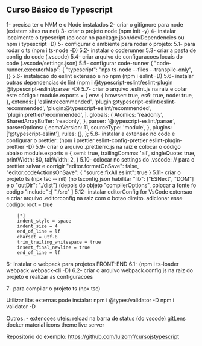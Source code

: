 ## Curso Básico de Typescript

1- precisa ter o NVM e o Node instalados
2- criar o gitignore para node (existem sites na net)
3- criar o projeto node (npm init -y)
4- instalar localmente o typescript (colocar no package.json/devDependencies ou npm i typescript -D)
5- configurar o ambiente para rodar o projeto:
    5.1- para rodar o ts (npm i ts-node -D)
    5.2- instalar o coderunner
    5.3- criar a pasta de config do code (.vscode)
    5.4- criar arquivo de configuracoes locais do code (.vscode/settings.json)
    5.5- configurar code-runner { "code-runner.executorMap": { "typescript": "npx ts-node --files --transpile-only", }}
    5.6- instalacao do eslint extensao e no npm (npm i eslint -D)
    5.6- instalar outras dependencias de lint
        (npm i @typescript-eslint/eslint-plugin @typescript-eslint/parser -D)
    5.7- criar o arquivo .eslint.js na raiz e colar este código :
        module.exports = {
            env: {
                browser: true,
                es6: true,
                node: true,
            },
            extends: [
                'eslint:recommended',
                'plugin:@typescript-eslint/eslint-recommended',
                'plugin:@typescript-eslint/recommended',
                'plugin:prettier/recommended',
            ],
            globals: {
                Atomics: 'readonly',
                SharedArrayBuffer: 'readonly',
            },
            parser: '@typescript-eslint/parser',
            parserOptions: {
                ecmaVersion: 11,
                sourceType: 'module',
            },
            plugins: ['@typescript-eslint'],
            rules: {},
        };
    5.8- instalar a extensao no code e configurar o prettier:
        (npm i prettier eslint-config-prettier eslint-plugin-prettier -D)
    5.9- criar o arquivo .prettierrc.js na raiz e colocar o código abaixo
        module.exports = {
            semi: true,
            trailingComma: 'all',
            singleQuote: true,
            printWidth: 80,
            tabWidth: 2,
        }
    5.10- colocar no settings do .vscode:
        // para o prettier salvar e corrigir
        "editor.formatOnSave": false,
        "editor.codeActionsOnSave": {
            "source.fixAll.eslint": true
        }
    5.11- criar o projeto ts (npx tsc --init)
        (no tsconfig.json habilitar "lib": ["ESNext", "DOM"] e o "outDir": "./dist")
        (depois do objeto "compilerOptions", colocar a fonte fo codigo "include" :[ "./src" ]
    5.12- instalar editorConfig for VsCode extensao e criar arquivo .editorconfig na raiz com o botao direito.
        adicionar esse codigo:
        root = true

        [*]
        indent_style = space
        indent_size = 4
        end_of_line = lf
        charset = utf-8
        trim_trailing_whitespace = true
        insert_final_newline = true
        end_of_line = lf

6- Instalar o webpack para projetos FRONT-END
    6.1- (npm i ts-loader webpack webpack-cli -D)
    6.2- criar o arquivo webpack.config.js na raiz do projeto e realizar as configuracoes

7- para compilar o projeto ts (npx tsc)

Utilizar libs externas pode instalar:
npm i @types/validator -D
npm i validator -D

Outros:
    - extencoes uteis:
        reload na barra de status (do vscode)
        gitLens
        docker
        material icons theme
        live server


Repositório do exemplo:
https://github.com/luizomf/cursojstypescript
